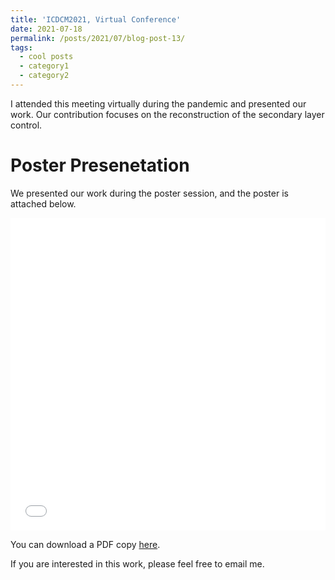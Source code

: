 ```yaml
---
title: 'ICDCM2021, Virtual Conference'
date: 2021-07-18
permalink: /posts/2021/07/blog-post-13/
tags:
  - cool posts
  - category1
  - category2
---
```


I attended this meeting virtually during the pandemic and presented our work. Our contribution focuses on the reconstruction of the secondary layer control.

Poster Presenetation
======

We presented our work during the poster session, and the poster is attached below.

<iframe src="/files/ICDCM2021_Poster.pdf" width="100%" height="500" frameborder="no" border="0" marginwidth="0" marginheight="0"></iframe>

You can download a PDF copy [here](/files/ICDCM2021_Poster.pdf.pdf).

If you are interested in this work, please feel free to email me.
